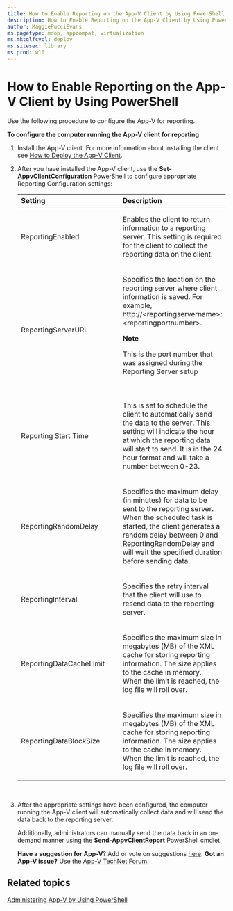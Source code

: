 ```yaml
---
title: How to Enable Reporting on the App-V Client by Using PowerShell (Windows 10)
description: How to Enable Reporting on the App-V Client by Using PowerShell
author: MaggiePucciEvans
ms.pagetype: mdop, appcompat, virtualization
ms.mktglfcycl: deploy
ms.sitesec: library
ms.prod: w10
---
```



# How to Enable Reporting on the App-V Client by Using PowerShell


Use the following procedure to configure the App-V for reporting.

**To configure the computer running the App-V client for reporting**

1.  Install the App-V client. For more information about installing the client see [How to Deploy the App-V Client](appv-deploy-the-appv-client.md).

2.  After you have installed the App-V client, use the **Set-AppvClientConfiguration** PowerShell to configure appropriate Reporting Configuration settings:

    <table>
    <colgroup>
    <col width="50%" />
    <col width="50%" />
    </colgroup>
    <thead>
    <tr class="header">
    <th align="left">Setting</th>
    <th align="left">Description</th>
    </tr>
    </thead>
    <tbody>
    <tr class="odd">
    <td align="left"><p>ReportingEnabled</p></td>
    <td align="left"><p>Enables the client to return information to a reporting server. This setting is required for the client to collect the reporting data on the client.</p></td>
    </tr>
    <tr class="even">
    <td align="left"><p>ReportingServerURL</p></td>
    <td align="left"><p>Specifies the location on the reporting server where client information is saved. For example, http://&lt;reportingservername&gt;:&lt;reportingportnumber&gt;.</p>
    <div class="alert">
    <strong>Note</strong>  
    <p>This is the port number that was assigned during the Reporting Server setup</p>
    </div>
    <div>
     
    </div></td>
    </tr>
    <tr class="odd">
    <td align="left"><p>Reporting Start Time</p></td>
    <td align="left"><p>This is set to schedule the client to automatically send the data to the server. This setting will indicate the hour at which the reporting data will start to send. It is in the 24 hour format and will take a number between 0-23.</p></td>
    </tr>
    <tr class="even">
    <td align="left"><p>ReportingRandomDelay</p></td>
    <td align="left"><p>Specifies the maximum delay (in minutes) for data to be sent to the reporting server. When the scheduled task is started, the client generates a random delay between 0 and ReportingRandomDelay and will wait the specified duration before sending data.</p></td>
    </tr>
    <tr class="odd">
    <td align="left"><p>ReportingInterval</p></td>
    <td align="left"><p>Specifies the retry interval that the client will use to resend data to the reporting server.</p></td>
    </tr>
    <tr class="even">
    <td align="left"><p>ReportingDataCacheLimit</p></td>
    <td align="left"><p>Specifies the maximum size in megabytes (MB) of the XML cache for storing reporting information. The size applies to the cache in memory. When the limit is reached, the log file will roll over.</p></td>
    </tr>
    <tr class="odd">
    <td align="left"><p>ReportingDataBlockSize</p></td>
    <td align="left"><p>Specifies the maximum size in megabytes (MB) of the XML cache for storing reporting information. The size applies to the cache in memory. When the limit is reached, the log file will roll over.</p></td>
    </tr>
    </tbody>
    </table>

     

3.  After the appropriate settings have been configured, the computer running the App-V client will automatically collect data and will send the data back to the reporting server.

    Additionally, administrators can manually send the data back in an on-demand manner using the **Send-AppvClientReport** PowerShell cmdlet.

    **Have a suggestion for App-V**? Add or vote on suggestions [here](http://appv.uservoice.com/forums/280448-microsoft-application-virtualization). **Got an App-V issue?** Use the [App-V TechNet Forum](https://social.technet.microsoft.com/Forums/en-US/home?forum=mdopappv).

## Related topics


[Administering App-V by Using PowerShell](appv-administering-appv-with-powershell.md)

 

 





